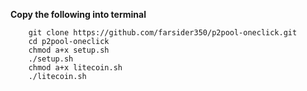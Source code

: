 **Copy the following into terminal**

		git clone https://github.com/farsider350/p2pool-oneclick.git
		cd p2pool-oneclick
		chmod a+x setup.sh
		./setup.sh
		chmod a+x litecoin.sh
		./litecoin.sh
		
